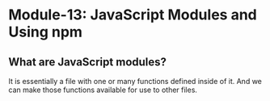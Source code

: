 # Module-13: JavaScript Modules and Using npm

## What are JavaScript modules?

It is essentially a file with one or many functions defined inside of it.
And we can make those functions available for use to other files.

